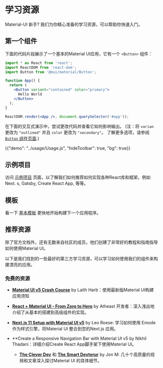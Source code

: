 # 学习资源

<p class="description"> Material-UI 新手? 我们为你精心准备的学习资源，可以帮助你快速入门。</p>

## 第一个组件

下面的代码片段展示了一个基本的Material UI应用，它有一个 `<Button>` 组件：

```jsx
import * as React from 'react';
import ReactDOM from 'react-dom';
import Button from '@mui/material/Button';

function App() {
  return (
    <Button variant="contained" color="primary">
      Hello World
    </Button>
  );
}

ReactDOM.render(<App />, document.querySelector('#app'));
```

在下面的交互式演示中，尝试更改代码并查看它如何影响输出。 (注：将 `varian` 更改为 `"outlined"` 并且 `color` 更改为 `"secondary"`。 了解更多选项，请参阅 [`Button` 组件页面](components/buttons/).)

{{"demo": "../usage/Usage.js", "hideToolbar": true, "bg": true}}

## 示例项目

访问 [示例项目](/getting-started/example-projects/) 页面，以了解我们如何推荐如何实现各种React库和框架，例如Next. s, Gatsby, Create React App, 等等。

## 模板

看一下 [基本模板](/getting-started/templates/) 更快地开始构建下一个应用程序。

## 推荐资源

除了官方文档外，还有无数来自社区的成员，他们创建了非常好的教程和指南指导如何使用Material UI。

以下是我们找到的一些最好的第三方学习资源，可以学习如何使用我们的组件来构建漂亮的应用。

### 免费的资源

- [**Material UI v5 Crash Course**](https://www.youtube.com/watch?v=o1chMISeTC0) by Laith Harb：使用最新版Material UI构建应用须知

- [**React + Material UI - From Zero to Hero**](https://www.youtube.com/playlist?list=PLDxCaNaYIuUlG5ZqoQzFE27CUOoQvOqnQ) by Atheast 开发者：深入浅出地介绍了从基本的搭建到高级组件的实现。

- [**Next.js 11 Setup with Material UI v5**](https://www.youtube.com/watch?v=IFaFFmPYyMI) by Leo Roese: 学习如何使用 Emode 作为样式引擎，将Material UI 整合到您的Next.js 应用。

- **Create a Responsive Navigation Bar with Material UI v5</a> by Nikhil Thadani：详细介绍Create React App脚手架下使用Material UI。</p></li> 
  
  - [**The Clever Dev**](https://www.youtube.com/channel/UCb6AZy0_D1y661PMZck3jOw) 和 [**The Smart Devterur**](https://smartdevpreneur.com/category/javascript/material-ui/) by Jon M: 几十个高质量的视频和文章深入探讨Material UI 的具体细节。</ul>
